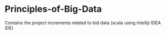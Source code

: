 # Principles-of-Big-Data
Contains the project increments related to bid data (scala using intelliji IDEA IDE)
